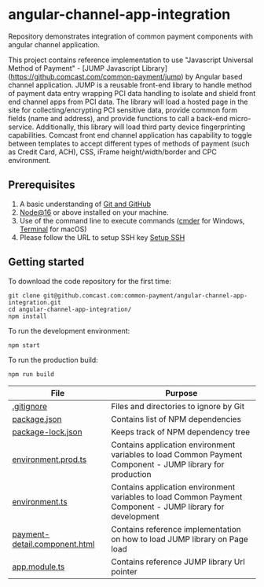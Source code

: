 # angular-channel-app-integration
Repository demonstrates integration of common payment components with angular channel application.

This project contains reference implementation to use "Javascript Universal Method of Payment" - [JUMP Javascript Library] (https://github.comcast.com/common-payment/jump) by Angular based channel application. JUMP is a reusable front-end library to handle method of payment data entry wrapping PCI data handling to isolate and shield front end channel apps from PCI data. The library will load a hosted page in the site for collecting/encrypting PCI sensitive data, provide common form fields (name and address), and provide functions to call a back-end micro-service. Additionally, this library will load third party device fingerprinting capabilities. Comcast front end channel application has capability to toggle between templates to accept different types of methods of payment (such as Credit Card, ACH), CSS, iFrame height/width/border and CPC environment. 

## Prerequisites

1. A basic understanding of [Git and GitHub](https://etwiki.sys.comcast.net/display/XIA/SD+Git+and+GitHub)
2. [Node@16](https://nodejs.org/en/blog/release/v16.13.0/) or above installed on your machine.
3. Use of the command line to execute commands ([cmder](http://cmder.net/) for Windows, [Terminal](https://support.apple.com/guide/terminal/welcome/mac) for macOS)
4. Please follow the URL to setup SSH key [Setup SSH](https://help.github.com/en/enterprise/2.15/user/articles/connecting-to-github-with-ssh)

## Getting started

To download the code repository for the first time:

```
git clone git@github.comcast.com:common-payment/angular-channel-app-integration.git
cd angular-channel-app-integration/
npm install
```

To run the development environment:

```
npm start
```

To run the production build:

```
npm run build
```


| File  | Purpose |
| ------------- | ------------- |
| [.gitignore](.gitignore) | Files and directories to ignore by Git  |
| [package.json](package.json) | Contains list of NPM dependencies  |
| [package-lock.json](package-lock.json) | Keeps track of NPM dependency tree  | 
| [environment.prod.ts](src/environments/environment.prod.ts) | Contains application environment variables to load Common Payment Component - JUMP library for production |
| [environment.ts](src/environments/environment.ts) | Contains application environment variables to load Common Payment Component - JUMP library for development |
| [payment-detail.component.html](src/app/payments/payment-detail/payment-detail.component.html) | Contains reference implementation on how to load JUMP library on Page load |
| [app.module.ts](src/app/app.module.ts) | Contains reference JUMP library Url pointer|

